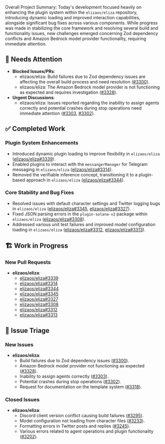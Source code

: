 Overall Project Summary:
Today's development focused heavily on enhancing the plugin system within the `elizaos/eliza` repository, introducing dynamic loading and improved interaction capabilities, alongside significant bug fixes across various components. While progress was made in stabilizing the core framework and resolving several build and functionality issues, new challenges emerged concerning Zod dependency conflicts and Amazon Bedrock model provider functionality, requiring immediate attention.

## 🚨 Needs Attention
- **Blocked Issues/PRs**:
    - elizaos/eliza: Build failures due to Zod dependency issues are affecting the overall build process and need resolution ([#3300](https://github.com/elizaOS/eliza/issues/3300)).
    - elizaos/eliza: The Amazon Bedrock model provider is not functioning as expected and requires investigation ([#3328](https://github.com/elizaOS/eliza/issues/3328)).
- **Urgent Discussions**:
    - elizaos/eliza: Issues reported regarding the inability to assign agents correctly and potential crashes during stop operations need immediate attention ([#3303](https://github.com/elizaOS/eliza/issues/3303), [#3302](https://github.com/elizaOS/eliza/issues/3302)).

## ✅ Completed Work
### Plugin System Enhancements
- Introduced dynamic plugin loading to improve flexibility in `elizaos/eliza` ([elizaos/eliza#3339](https://github.com/elizaOS/eliza/pull/3339)).
- Enabled plugins to interact with the `messangerManager` for Telegram messaging in `elizaos/eliza` ([elizaos/eliza#3314](https://github.com/elizaOS/eliza/pull/3314)).
- Removed the verifiable inference concept, transitioning it to a plugin-based approach in `elizaos/eliza` ([elizaos/eliza#3344](https://github.com/elizaOS/eliza/pull/3344)).

### Core Stability and Bug Fixes
- Resolved issues with default character settings and Twitter logging bugs in `elizaos/eliza` ([elizaos/eliza#3345](https://github.com/elizaOS/eliza/pull/3345), [elizaos/eliza#3327](https://github.com/elizaOS/eliza/pull/3327)).
- Fixed JSON parsing errors in the `plugin-solana-v2` package within `elizaos/eliza` ([elizaos/eliza#3308](https://github.com/elizaOS/eliza/pull/3308)).
- Addressed various unit test failures and improved model configuration loading in `elizaos/eliza` ([elizaos/eliza#3312](https://github.com/elizaOS/eliza/pull/3312), [elizaos/eliza#3313](https://github.com/elizaOS/eliza/pull/3313)).

## 🏗️ Work in Progress
### New Pull Requests
- **elizaos/eliza**:
    - [elizaos/eliza#3339](https://github.com/elizaOS/eliza/pull/3339)
    - [elizaos/eliza#3314](https://github.com/elizaOS/eliza/pull/3314)
    - [elizaos/eliza#3344](https://github.com/elizaOS/eliza/pull/3344)
    - [elizaos/eliza#3345](https://github.com/elizaOS/eliza/pull/3345)
    - [elizaos/eliza#3327](https://github.com/elizaOS/eliza/pull/3327)
    - [elizaos/eliza#3308](https://github.com/elizaOS/eliza/pull/3308)
    - [elizaos/eliza#3312](https://github.com/elizaOS/eliza/pull/3312)
    - [elizaos/eliza#3313](https://github.com/elizaOS/eliza/pull/3313)

## 🐞 Issue Triage
### New Issues
- **elizaos/eliza**:
    - Build failures due to Zod dependency issues ([#3300](https://github.com/elizaOS/eliza/issues/3300)).
    - Amazon Bedrock model provider not functioning as expected ([#3328](https://github.com/elizaOS/eliza/issues/3328)).
    - Inability to assign agents correctly ([#3303](https://github.com/elizaOS/eliza/issues/3303)).
    - Potential crashes during stop operations ([#3302](https://github.com/elizaOS/eliza/issues/3302)).
    - Request for documentation on the template system ([#3318](https://github.com/elizaOS/eliza/issues/3318)).

### Closed Issues
- **elizaos/eliza**:
    - Discord client version conflict causing build failures ([#3295](https://github.com/elizaOS/eliza/issues/3295)).
    - Model configuration not loading from character files ([#3233](https://github.com/elizaOS/eliza/issues/3233)).
    - Formatting errors in Twitter posts and replies ([#3245](https://github.com/elizaOS/eliza/issues/3245)).
    - Various errors related to agent operations and plugin functionality ([#3202](https://github.com/elizaOS/eliza/issues/3202)).